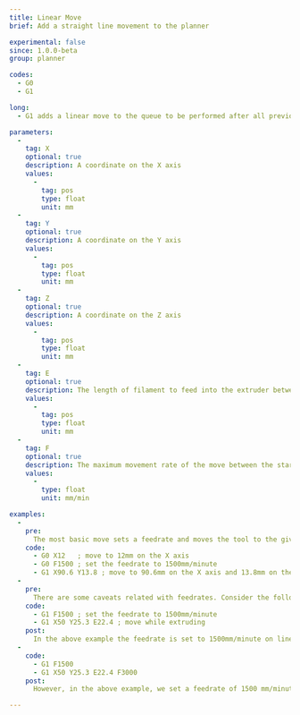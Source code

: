 ```yaml
---
title: Linear Move
brief: Add a straight line movement to the planner

experimental: false
since: 1.0.0-beta
group: planner

codes:
  - G0
  - G1

long:
  - G1 adds a linear move to the queue to be performed after all previous moves are completed. All specified axes will arrive simultaneously at the given coordinates using linear interpolation. The speed may change over time following an acceleration curve, according to the acceleration and jerk settings of the given axes. Marlin treats G0 (rapid linear movement) as an alias to G1 (rapid movement). Some G-Code generators may, by convention, use G0 for non-extrusion movements (those without the E axis) and G1 for moves that include the extruder.

parameters:
  -
    tag: X
    optional: true
    description: A coordinate on the X axis
    values:
      -
        tag: pos
        type: float
        unit: mm
  -
    tag: Y
    optional: true
    description: A coordinate on the Y axis
    values:
      -
        tag: pos
        type: float
        unit: mm
  -
    tag: Z
    optional: true
    description: A coordinate on the Z axis
    values:
      -
        tag: pos
        type: float
        unit: mm
  -
    tag: E
    optional: true
    description: The length of filament to feed into the extruder between the start and end point
    values:
      -
        tag: pos
        type: float
        unit: mm
  -
    tag: F
    optional: true
    description: The maximum movement rate of the move between the start and end point. The feedrate set here applies to subsequent moves that omit this parameter.
    values:
      -
        type: float
        unit: mm/min

examples:
  -
    pre:
      The most basic move sets a feedrate and moves the tool to the given position.
    code:
      - G0 X12   ; move to 12mm on the X axis
      - G0 F1500 ; set the feedrate to 1500mm/minute
      - G1 X90.6 Y13.8 ; move to 90.6mm on the X axis and 13.8mm on the Y axis
  -
    pre:
      There are some caveats related with feedrates. Consider the following&#x3A;
    code:
      - G1 F1500 ; set the feedrate to 1500mm/minute
      - G1 X50 Y25.3 E22.4 ; move while extruding
    post:
      In the above example the feedrate is set to 1500mm/minute on line 1, then move the tool 50mm on the X axis and 25.3mm on the Y axis while extruding 22.4mm of filament between the two points.
  -
    code:
      - G1 F1500
      - G1 X50 Y25.3 E22.4 F3000
    post:
      However, in the above example, we set a feedrate of 1500 mm/minute on line 1, then do the move described above accelerating to a feedrate of 3000 mm/minute as it does so. The extrusion will accelerate along with the X and Y movement, so everything stays synchronized.

---
```

